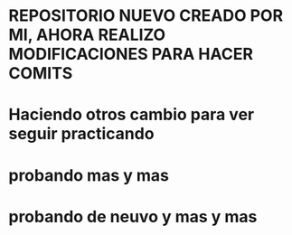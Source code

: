 # REPOSITORIO NUEVO CREADO POR MI, AHORA REALIZO MODIFICACIONES PARA HACER COMITS
# Haciendo otros cambio para ver seguir practicando
# probando mas y mas
# probando de neuvo y mas y mas